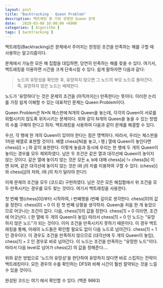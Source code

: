 ```yaml
---
layout: post
title: "Backtracking - Queen Problem"
description: 백트래킹 중 가장 유명한 Queen 문제
date:   2020-03-08 16:00:00 +0900
categories: [ Algorithm ]
tags: [ backtracking ]
---
```

백트래킹(Backtracking)은 문제에서 주어지는 한정된 조건을 만족하는 해를 구할 때 사용하는 알고리즘이다.

문제에서 가능한 모든 해 집합을 대입하면, 당연히 만족하는 해를 찾을 수 있다. 여기서, 백트래킹을 이용하면 시간을 크게 단축시킬 수 있다. 쉽게 말하자면 다음과 같다:  
> 노드의 유망성을 확인한 후, 유망하지 않으면 그 노드의 부모 노드로 돌아간다. 즉, 유망하지 않은 노드는 배제한다.  

 노드가 '유망하다'는 것은 문제의 조건을 (아직까지는) 만족한다는 뜻이다. 이러한 논리를 가장 쉽게 이해할 수 있는 대표적인 문제는 Queen Problem이다.


Queen Problem은 N*N 체스판에 N개의 Queen을 놓는데, 각각의 Queen이 서로를 위협시키지 않도록 위치시키는 문제이다. 위와 같이 N개의 Queen을 놓을 수 있는 방법의 수를 구해야 한다고 하자. 백트래킹을 사용하여 다음과 같이 문제를 해결할 수 있다.

우선, 각 행에 한 개의 Queen이 있어야 한다는 점은 명백하다. 따라서, 우리는 체스판을 1차원 배열로 표현할 것이다. 배열 chess[N]을 놓고, i 행 j 열에 Queen이 놓인다면 chess[i] = j 와 같이 표현한다. 이렇게 놓음과 동시에 우리는 한 행에 두 개의 Queen이 놓이는 경우를 모두 제외하였다. 남은 두 조건은 같은 열과 대각선에 Queen이 놓이지 않는 것이다. 같은 열에 놓이지 않는 것은 모든 a, b에 대해 chess[a] != chess[b] 이면 되며, 같은 대각선에 놓이지 않는 것은 i와 j의 차를 이용하여 구할 수 있다. (chess[i]와 chess[j]의 차와, i와 j의 차가 달라야 한다!)

이제 문제의 조건을 모두 (코드로) 구현하였다. 남은 것은 모든 해집합에서 위 조건을 모두 만족시키는 경우를 모두 찾는 것이다. 여기서 백트래킹을 사용한다.

첫 번째 행(chess[0])부터 시작하여, i 번째행을 i번째 깊이로 생각한다. chess[0]의 값을 정한다. chess[0] = 0 이 된 첫 번째 상황을 생각하자. Queen을 처음 한 개 놓았으므로 어긋나는 조건이 없다. 다음, chess[1]의 값을 정한다. chess[1] = 0 이라면, 조건에 어긋난다. ( 한 열에 두 개의 Queen이 놓임) 따라서 chess[1] = 0 인 노드는 "유망하지 않은 노드"가 되는 것이다. 이미 조건을 만족시키지 못하기 때문이다. 이 경우 백트래킹을 통해, 아래의 노드들은 확인할 필요도 없이 다음 노드로 넘어간다. chess[1] = 1 인 경우이다. 이 경우도 조건을 만족하지 않으므로 (대각선에 두 개의 Queen이 놓임), chess[1] = 2 인 경우로 바로 넘어간다. 이 노드는 조건을 만족하는 "유망한 노드"이다. 따라서 다음 level로 넘어가 chess[2] 의 값을 정해준다....

위와 같은 방법으로 '노드의 유망성'을 판단하여 유망하지 않다면 바로 스킵하는 전략이 백트래킹이다. 모든 경우의 수를 확인하는 DFS와 비해 시간이 훨씬 절약되는 것을 느낄 수 있을 것이다.

완성된 코드는 여기 에서 확인할 수 있다. (백준 9663)